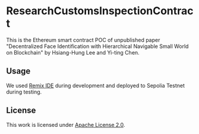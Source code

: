 # ResearchCustomsInspectionContract

This is the Ethereum smart contract POC of unpublished paper "Decentralized Face Identification with Hierarchical Navigable Small World on Blockchain" by Hsiang-Hung Lee and Yi-ting Chen.

## Usage

We used [Remix IDE](http://remix.ethereum.org/#lang=en&optimize=false&runs=200&evmVersion=null&version=soljson-v0.8.21+commit.d9974bed.js&language=Solidity) during development and deployed to Sepolia Testnet during testing.

## License

This work is licensed under [Apache License 2.0](LICENSE).

